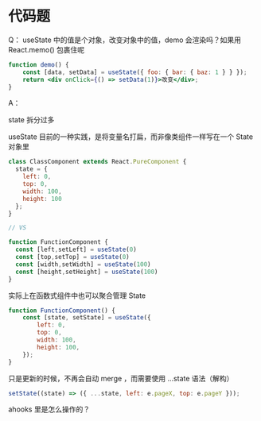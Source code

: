 # 代码题

Q： useState 中的值是个对象，改变对象中的值，demo 会渲染吗？如果用 React.memo() 包裹住呢

```jsx
function demo() {
    const [data, setData] = useState({ foo: { bar: { baz: 1 } } });
    return <div onClick={() => setData(1)}>改变</div>;
}
```

A：

state 拆分过多

useState 目前的一种实践，是将变量名打扁，而非像类组件一样写在一个 State 对象里

```jsx
class ClassComponent extends React.PureComponent {
  state = {
    left: 0,
    top: 0,
    width: 100,
    height: 100
  };
}

// VS

function FunctionComponent {
  const [left,setLeft] = useState(0)
  const [top,setTop] = useState(0)
  const [width,setWidth] = useState(100)
  const [height,setHeight] = useState(100)
}

```

实际上在函数式组件中也可以聚合管理 State

```jsx
function FunctionComponent() {
    const [state, setState] = useState({
        left: 0,
        top: 0,
        width: 100,
        height: 100,
    });
}
```

只是更新的时候，不再会自动 merge ，而需要使用 ...state 语法（解构）

```jsx
setState((state) => ({ ...state, left: e.pageX, top: e.pageY }));
```

ahooks 里是怎么操作的？

